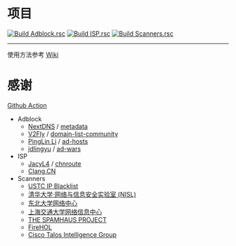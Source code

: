 # 项目
[![Build Adblock.rsc](https://github.com/Hao0920/Router_OS.rsc/actions/workflows/Adblock.yml/badge.svg)](https://github.com/Hao0920/Router_OS.rsc/actions/workflows/Adblock.yml)
[![Build ISP.rsc](https://github.com/Hao0920/Router_OS.rsc/actions/workflows/ISP.yml/badge.svg)](https://github.com/Hao0920/Router_OS.rsc/actions/workflows/ISP.yml)
[![Build Scanners.rsc](https://github.com/Hao0920/Router_OS.rsc/actions/workflows/Scanners.yml/badge.svg)](https://github.com/Hao0920/Router_OS.rsc/actions/workflows/Scanners.yml)
***
使用方法参考 [Wiki](https://github.com/Hao0920/Router_OS.rsc/wiki)
# 感谢
[Github Action](https://github.com/features/actions)
* Adblock
  - [NextDNS](https://github.com/nextdns) / [metadata](https://github.com/nextdns/metadata)
  - [V2Fly](https://github.com/v2fly) / [domain-list-community](https://github.com/v2fly/domain-list-community)
  - [PingLin Li](https://github.com/ilpl) / [ad-hosts](https://github.com/ilpl/ad-hosts)
  - [jdlingyu](https://github.com/jdlingyu) / [ad-wars](https://github.com/jdlingyu/ad-wars)
* ISP
  - [JacyL4](https://github.com/jacyl4) / [chnroute](https://github.com/jacyl4/chnroute)
  - [Clang.CN](https://ispip.clang.cn)
* Scanners
  - [USTC IP Blacklist](https://blackip.ustc.edu.cn/)
  - [清华大学·网络与信息安全实验室 (NISL)](https://netsec.ccert.edu.cn/chs/)
  - [东北大学网络中心](http://antivirus.neu.edu.cn/scan/)
  - [上海交通大学网络信息中心](https://net.sjtu.edu.cn/index.htm)
  - [THE SPAMHAUS PROJECT](https://www.spamhaus.org/)
  - [FireHOL](https://firehol.org/)
  - [Cisco Talos Intelligence Group](https://talosintelligence.com/)
